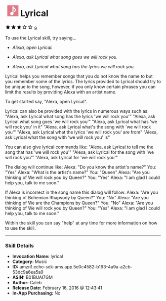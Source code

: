 # &nbsp;<img src="skill_icon" alt="Lyrical icon" width="36"> Lyrical
![3 stars](../../images/ic_star_black_18dp_1x.png)![3 stars](../../images/ic_star_black_18dp_1x.png)![3 stars](../../images/ic_star_black_18dp_1x.png)![3 stars](../../images/ic_star_border_black_18dp_1x.png)![3 stars](../../images/ic_star_border_black_18dp_1x.png) 9

To use the Lyrical skill, try saying...

* *Alexa, open Lyrical.*

* *Alexa, ask Lyrical what song goes we will rock you.*

* *Alexa, ask Lyrical what song has the lyrics we will rock you.*

Lyrical helps you remember songs that you do not know the name to but you remember some of the lyrics. The lyrics provided to Lyrical should try to be unique to the song, however, if you only know certain phrases you can limit the results by providing Alexa with an artist name. 

To get started say, "Alexa, open Lyrical".

Lyrical can also be provided with the lyrics in numerous ways such as: 
"Alexa, ask Lyrical what song has the lyrics 'we will rock you'"
"Alexa, ask Lyrical what song goes 'we will rock you'"
"Alexa, ask Lyrical what has 'we will rock you' in it"
"Alexa, ask Lyrical what's the song with 'we will rock you'"
"Alexa, ask Lyrical what the lyrics 'we will rock you' are from"
"Alexa, ask Lyrical what the song with 'we will rock you' is"

You can also give lyrical commands like:
"Alexa, ask Lyrical to  tell me the song that has 'we will rock you'"
"Alexa, ask Lyrical for the song with 'we will rock you'"
"Alexa, ask Lyrical for 'we will rock you'"

The dialog will continue like:
Alexa: "Do you know the artist's name?"
You: "Yes"
Alexa: "What is the artist's name?"
You: "Queen"
Alexa: "Are you thinking of We will rock you by Queen?"
You: "Yes"
Alexa: "I am glad I could help you, talk to me soon."

If Alexa is incorrect in the song name this dialog will follow:
Alexa: "Are you thinking of Bohemian Rhapsody by Queen?"
You: "No"
Alexa: "Are you thinking of We are the Champions by Queen?"
You: "No"
Alexa: "Are you thinking of We will rock you by Queen?"
You: "Yes"
Alexa: "I am glad I could help you, talk to me soon."

Within the skill you can say "help" at any time for more information on how to use the skill.

***

### Skill Details

* **Invocation Name:** lyrical
* **Category:** Music
* **ID:** amzn1.echo-sdk-ams.app.5e0c4582-b163-4a9a-a2cb-53dc9a6ea5a9
* **ASIN:** B01BUAI7GM
* **Author:** Caleb
* **Release Date:** February 16, 2016 @ 12:43:41
* **In-App Purchasing:** No
